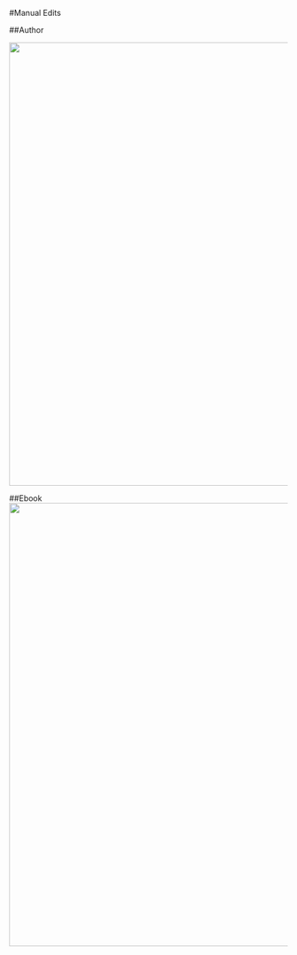 #Manual Edits

##Author

<img src="/assets/screenshots/author_manual_edit.png" width="800">

##Ebook
<img src="/assets/screenshots/ebook_manual_edit.png" width="800">
